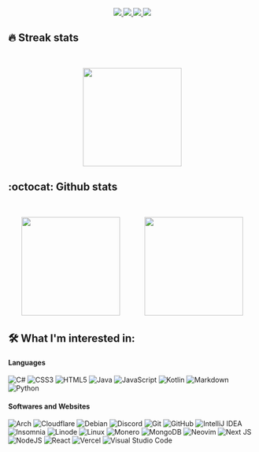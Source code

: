 <p align="center">
  <a href="https://github.com/BGP0?tab=repositories">
    <img src="https://img.shields.io/badge/dynamic/json.svg?url=https://api.github.com/users/BGP0&query=$.public_repos&style=for-the-badge&label=Public Repos&color=fa7970&labelColor=363e53"/>
  </a>
  <a href="https://github.com/BGP0?tab=repositories&sort=stargazers">
    <img src="https://img.shields.io/github/stars/BGP0?label=TOTAL STARS&style=for-the-badge&color=faa356&labelColor=363e53"/>
  </a>
  <a href="https://github.com/BGP0?tab=followers">
    <img src="https://img.shields.io/github/followers/BGP0?style=for-the-badge&color=7ce38b&labelColor=363e53"/>
  </a>
    <img src="https://img.shields.io/badge/dynamic/json.svg?url=https://api.countapi.xyz/hit/BGP&query=$.value&style=for-the-badge&label=Visitors&cacheSeconds=0&color=a2d2fb&labelColor=363e53"/>
</p>
  
## 🔥 Streak stats
<br />

<!-- Streak Stats - git.io/streak-stats -->
<p align="center">
  <img height="200" src="https://github-readme-streak-stats.herokuapp.com/?user=BGP0&theme=dracula&hide_border=true" />
</p>

## :octocat: Github stats
<br />
<p align="center">
  <img height="200" src="https://github-readme-stats.vercel.app/api?username=BGP0&theme=tokyonight&show_icons=true" />
    
  <img height="200" style="margin-left: 3%;" src="https://github-readme-stats.vercel.app/api/top-langs/?username=BGP0&theme=tokyonight" />
</p>

<!-- Badges - https://github.com/Ileriayo/markdown-badges -->
## 🛠 What I'm interested in:

#### Languages
![C#](https://img.shields.io/badge/c%23-%23239120.svg?style=for-the-badge&logo=c-sharp&logoColor=white)
![CSS3](https://img.shields.io/badge/css3-%231572B6.svg?style=for-the-badge&logo=css3&logoColor=white)
![HTML5](https://img.shields.io/badge/html5-%23E34F26.svg?style=for-the-badge&logo=html5&logoColor=white)
![Java](https://img.shields.io/badge/java-%23ED8B00.svg?&style=for-the-badge&logo=java&logoColor=white)
![JavaScript](https://img.shields.io/badge/javascript%20-%23323330.svg?&style=for-the-badge&logo=javascript&logoColor=%23F7DF1E)
![Kotlin](https://img.shields.io/badge/kotlin-%230095D5.svg?style=for-the-badge&logo=kotlin&logoColor=white)
![Markdown](https://img.shields.io/badge/markdown-%23000000.svg?style=for-the-badge&logo=markdown&logoColor=white)
![Python](https://img.shields.io/badge/python%20-%2314354C.svg?&style=for-the-badge&logo=python&logoColor=white)

#### Softwares and Websites
![Arch](https://img.shields.io/badge/Arch%20Linux-1793D1?logo=arch-linux&logoColor=fff&style=for-the-badge)
![Cloudflare](https://img.shields.io/badge/Cloudflare-F38020?style=for-the-badge&logo=Cloudflare&logoColor=white)
![Debian](https://img.shields.io/badge/Debian-D70A53?style=for-the-badge&logo=debian&logoColor=white)
![Discord](https://img.shields.io/badge/Discord-%237289DA.svg?style=for-the-badge&logo=discord&logoColor=white)
![Git](https://img.shields.io/badge/git-%23F05033.svg?style=for-the-badge&logo=git&logoColor=white)
![GitHub](https://img.shields.io/badge/github-%23121011.svg?style=for-the-badge&logo=github&logoColor=white)
![IntelliJ IDEA](https://img.shields.io/badge/IntelliJIDEA-000000.svg?style=for-the-badge&logo=intellij-idea&logoColor=white)
![Insomnia](https://img.shields.io/badge/Insomnia-black?style=for-the-badge&logo=insomnia&logoColor=5849BE)
![Linode](https://img.shields.io/badge/linode-00A95C?style=for-the-badge&logo=linode&logoColor=white)
![Linux](https://img.shields.io/badge/Linux-FCC624?style=for-the-badge&logo=linux&logoColor=black)
![Monero](https://img.shields.io/badge/monero-FF6600?style=for-the-badge&logo=monero&logoColor=white)
![MongoDB](https://img.shields.io/badge/MongoDB-%234ea94b.svg?style=for-the-badge&logo=mongodb&logoColor=white)
![Neovim](https://img.shields.io/badge/NeoVim-%2357A143.svg?&style=for-the-badge&logo=neovim&logoColor=white)
![Next JS](https://img.shields.io/badge/Next-black?style=for-the-badge&logo=next.js&logoColor=white)
![NodeJS](https://img.shields.io/badge/node.js-6DA55F?style=for-the-badge&logo=node.js&logoColor=white)
![React](https://img.shields.io/badge/react-%2320232a.svg?style=for-the-badge&logo=react&logoColor=%2361DAFB)
![Vercel](https://img.shields.io/badge/vercel-%23000000.svg?style=for-the-badge&logo=vercel&logoColor=white)
![Visual Studio Code](https://img.shields.io/badge/Visual%20Studio%20Code-0078d7.svg?style=for-the-badge&logo=visual-studio-code&logoColor=white)
